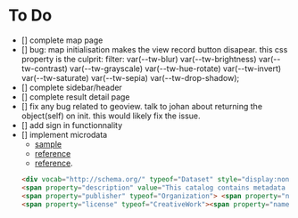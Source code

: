 # To Do

- [] complete map page
- [] bug: map initialisation makes the view record button disapear. this css property is the culprit: filter: var(--tw-blur) var(--tw-brightness) var(--tw-contrast) var(--tw-grayscale) var(--tw-hue-rotate) var(--tw-invert) var(--tw-saturate) var(--tw-sepia) var(--tw-drop-shadow);
- [] complete sidebar/header
- [] complete result detail page
- [] fix any bug related to geoview. talk to johan about returning the object(self) on init. this would likely fix the issue.
- [] add sign in functionnality
- [] implement microdata
  - [sample](https://open.canada.ca/data/en/dataset/85cb7fc7-5847-4f76-9417-96a4f5d50702)
  - [reference](https://geocacgp.slack.com/archives/D049MDN976J/p1690986602605469)
  - [reference](https://geocacgp.slack.com/archives/D049MDN976J/p1690986548900519).
  ```HTML
  <div vocab="http://schema.org/" typeof="Dataset" style="display:none;"> <div property="includedInDataCatalog" typeof="DataCatalog"> <span property="name" value="Government of Canada Open Government Portal"><span property="spatialCoverage" typeof="Place"> <span property="geo" typeof="GeoShape"> <span property="name" value="Dataset Boundary"></span><span property="POLYGON" value="((-115.4998819999999995 51.2328049999999990, -115.2513799999999975 51.2328049999999990, -115.2513799999999975 51.2790850000000020, -115.4998819999999995 51.2790850000000020, -115.4998819999999995 51.2328049999999990))"></span></span> </span></span>
  <span property="description" value="This catalog contains metadata records describing open datasets available from the Government of Canada"></span> <span property="datePublished" value="2013-06-19"></span> <span property="dateModified" value=""></span> <span property="inLanguage" value="en-CA"></span> <span property="sameAs" value="http://open.canada.ca"></span>
  <span property="publisher" typeof="Organization"> <span property="name" value="Government of Canada, Treasury Board of Canada Secretariat"></span> <span property="email" value="open-ouvert@tbs-sct.gc.ca"></span> </span> <span property="genre" value="Information and Communications Government and Politics"></span>
  <span property="license" typeof="CreativeWork"><span property="name" value="Open Government Licence - Alberta"></span> <span property="sameAs" value="https://open.alberta.ca/licence"></span> <span property="text" value="Rights under which the catalog can be reused are outlined in the Open Government Licence - Canada"></span> </span> </div>
  ```
